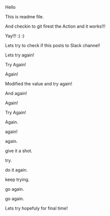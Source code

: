 Hello 

This is readme file.

And checkin to git firest the Action and it works!!!

Yay!!! :) :)

Lets try to check if this posts to Slack channel!

Lets try again!

Try Again!

Again!

Modified the value and try again!

And again!

Again!

Try Again!

Again.

again!

again.

give it a shot.

try.

do it again.

keep trying.

go again.

go again.

Lets try hopefuly for final time!